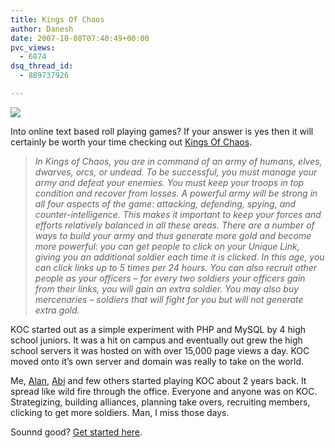 ```yaml
---
title: Kings Of Chaos
author: Danesh
date: 2007-10-08T07:40:49+00:00
pvc_views:
  - 6874
dsq_thread_id:
  - 889737926

---
```

![][1]

Into online text based roll playing games? If your answer is yes then it will certainly be worth your time checking out [Kings Of Chaos][2].

> _In Kings of Chaos, you are in command of an army of humans, elves, dwarves, orcs, or undead. To be successful, you must manage your army and defeat your enemies. You must keep your troops in top condition and recover from losses. A powerful army will be strong in all four aspects of the game: attacking, defending, spying, and counter-intelligence. This makes it important to keep your forces and efforts relatively balanced in all these areas. There are a number of ways to build your army and thus generate more gold and become more powerful: you can get people to click on your Unique Link, giving you an additional soldier each time it is clicked. In this age, you can click links up to 5 times per 24 hours. You can also recruit other people as your officers &#8211; for every two soldiers your officers gain from their links, you will gain an extra soldier. You may also buy mercenaries &#8211; soldiers that will fight for you but will not generate extra gold._

KOC started out as a simple experiment with PHP and MySQL by 4 high school juniors. It was a hit on campus and eventually out grew the high school servers it was hosted on with over 15,000 page views a day. KOC moved onto it&#8217;s own server and domain was really to take on the world.

Me, [Alan][3], [Abi][4] and few others started playing KOC about 2 years back. It spread like wild fire through the office. Everyone and anyone was on KOC. Strategizing, building alliances, planning take overs, recruiting members, clicking to get more soldiers. Man, I miss those days.

Sounnd good? [Get started here][2].

 [1]: http://img50.imageshack.us/img50/8800/kocho8.jpg
 [2]: http://www.kingsofchaos.com/recruit.php?uniqid=u5s2nda8
 [3]: http://www.alanbernard.com/
 [4]: http://www.abinesh.com/delirium/